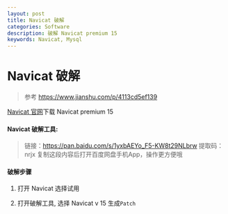 ```yaml
---
layout: post
title: Navicat 破解
categories: Software
description: 破解 Navicat premium 15
keywords: Navicat, Mysql
---
```


# Navicat 破解

> 参考
> https://www.jianshu.com/p/4113cd5ef139


[Navicat 官网](https://navicat.com.cn/)下载 Navicat premium 15

#### Navicat 破解工具:

> 链接：https://pan.baidu.com/s/1yxbAEYo_F5-KW8t29NLbrw 
>提取码：nrjx 
复制这段内容后打开百度网盘手机App，操作更方便哦

#### 破解步骤

1. 打开 Navicat 选择试用

2. 打开破解工具, 选择 Navicat v 15 生成`Patch`